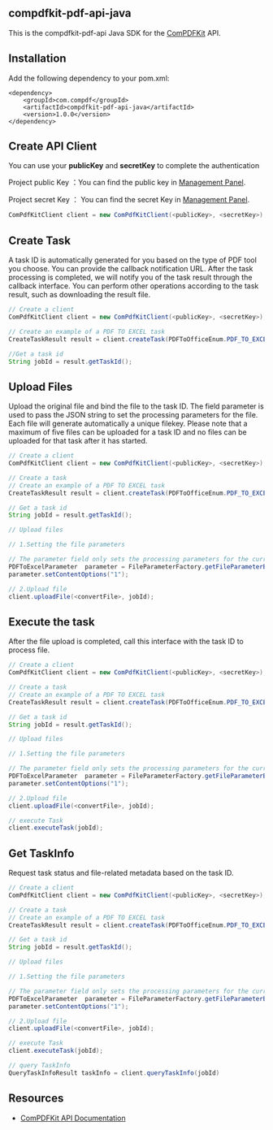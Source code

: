 ## compdfkit-pdf-api-java

This is the compdfkit-pdf-api Java SDK  for the [ComPDFKit](https://api.compdf.com/api/docs/introduction) API.

## Installation

Add the following dependency to your pom.xml:

```
<dependency>
    <groupId>com.compdf</groupId>
    <artifactId>compdfkit-pdf-api-java</artifactId>
    <version>1.0.0</version>
</dependency>
```

## Create API Client

You can use your **publicKey** and **secretKey** to complete the authentication

Project public Key ：You can find the public key in [Management Panel](https://api-dashboard.compdf.com/api/keys).

Project secret Key ： You can find the secret Key in [Management Panel](https://api-dashboard.compdf.com/api/keys).

```java
ComPdfKitClient client = new ComPdfKitClient(<publicKey>, <secretKey>);
```

## Create Task

A task ID is automatically generated for you based on the type of PDF tool you choose. You can provide the callback notification URL. After the task processing is completed, we will notify you of the task result through the callback interface. You can perform other operations according to the task result, such as downloading the result file.

```java
// Create a client
ComPdfKitClient client = new ComPdfKitClient(<publicKey>, <secretKey>);

// Create an example of a PDF TO EXCEL task
CreateTaskResult result = client.createTask(PDFToOfficeEnum.PDF_TO_EXCEL.getValue());

//Get a task id
String jobId = result.getTaskId();
```

## Upload Files

Upload the original file and bind the file to the task ID. The field parameter is used to pass the JSON string to set the processing parameters for the file. Each file will generate automatically a unique filekey. Please note that a maximum of five files can be uploaded for a task ID and no files can be uploaded for that task after it has started.



```java
// Create a client
ComPdfKitClient client = new ComPdfKitClient(<publicKey>, <secretKey>);

// Create a task
// Create an example of a PDF TO EXCEL task
CreateTaskResult result = client.createTask(PDFToOfficeEnum.PDF_TO_EXCEL.getValue());

// Get a task id
String jobId = result.getTaskId();

// Upload files

// 1.Setting the file parameters

// The parameter field only sets the processing parameters for the currently supported functions. If no parameters are set, the default value is used. The JSON format and field explanation corresponding to different function types are shown in  PDF file transfer tool guide.
PDFToExcelParameter  parameter = FileParameterFactory.getFileParameterByType(PDFToOfficeEnum.PDF_TO_EXCEL);
parameter.setContentOptions("1");

// 2.Upload file
client.uploadFile(<convertFile>, jobId);
```



## Execute the task

After the file upload is completed, call this interface with the task ID to process file.

```java
// Create a client
ComPdfKitClient client = new ComPdfKitClient(<publicKey>, <secretKey>);

// Create a task
// Create an example of a PDF TO EXCEL task
CreateTaskResult result = client.createTask(PDFToOfficeEnum.PDF_TO_EXCEL.getValue());

// Get a task id
String jobId = result.getTaskId();

// Upload files

// 1.Setting the file parameters

// The parameter field only sets the processing parameters for the currently supported functions. If no parameters are set, the default value is used. The JSON format and field explanation corresponding to different function types are shown in  PDF file transfer tool guide.
PDFToExcelParameter  parameter = FileParameterFactory.getFileParameterByType(PDFToOfficeEnum.PDF_TO_EXCEL);
parameter.setContentOptions("1");

// 2.Upload file
client.uploadFile(<convertFile>, jobId);

// execute Task
client.executeTask(jobId);
```

## Get TaskInfo

Request task status and file-related metadata based on the task ID.

```java
// Create a client
ComPdfKitClient client = new ComPdfKitClient(<publicKey>, <secretKey>);

// Create a task
// Create an example of a PDF TO EXCEL task
CreateTaskResult result = client.createTask(PDFToOfficeEnum.PDF_TO_EXCEL.getValue());

// Get a task id
String jobId = result.getTaskId();

// Upload files

// 1.Setting the file parameters

// The parameter field only sets the processing parameters for the currently supported functions. If no parameters are set, the default value is used. The JSON format and field explanation corresponding to different function types are shown in  PDF file transfer tool guide.
PDFToExcelParameter  parameter = FileParameterFactory.getFileParameterByType(PDFToOfficeEnum.PDF_TO_EXCEL);
parameter.setContentOptions("1");

// 2.Upload file
client.uploadFile(<convertFile>, jobId);

// execute Task
client.executeTask(jobId);

// query TaskInfo
QueryTaskInfoResult taskInfo = client.queryTaskInfo(jobId)
```

## Resources

* [ComPDFKit API Documentation](https://api.compdf.com/api/docs/introduction)
